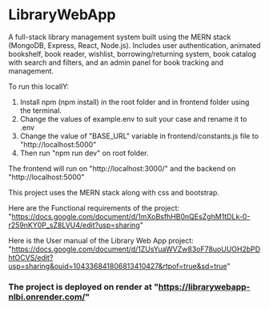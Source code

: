 # LibraryWebApp
A full-stack library management system built using the MERN stack (MongoDB, Express, React, Node.js). Includes user authentication, animated bookshelf,  book reader, wishlist, borrowing/returning system, book catalog with search and filters, and an admin panel for book tracking and management.

To run this locallY:
1. Install npm (npm install) in the root folder and in frontend folder using the terminal.
2. Change the values of example.env to suit your case and rename it to .env
3. Change the value of "BASE_URL" variable in frontend/constants.js file to "http://localhost:5000"
4. Then run "npm run dev" on root folder.

The frontend will run on "http://localhost:3000/" and the backend on "http://localhost:5000"

This project uses the MERN stack along with css and bootstrap.

Here are the Functional requirements of the project: "https://docs.google.com/document/d/1mXoBsfhHB0nQEsZghM1tDLk-0-r259nKY0P_sZ8LVU4/edit?usp=sharing"

Here is the User manual of the Library Web App project: "https://docs.google.com/document/d/1ZUsYuaWVZw83oF78uoUUOH2bPDhtOCVS/edit?usp=sharing&ouid=104336841806813410427&rtpof=true&sd=true"


### The project is deployed on render at "https://librarywebapp-nlbi.onrender.com/"
